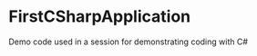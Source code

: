 FirstCSharpApplication
======================

Demo code used in a session for demonstrating coding with C#
